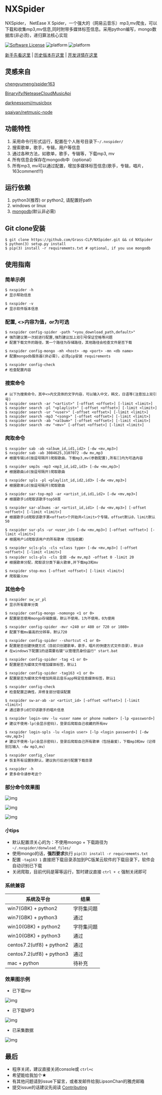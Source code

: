 NXSpider
=================

NXSpider， NetEase X Spider，一个强大的（网易云音乐）mp3,mv爬虫，可以下载和收集mp3,mv信息,同时附带多媒体标签信息。采用python编写，mongo数据库(非必须)，递归算法核心实现

[![Software License](https://img.shields.io/pypi/l/Django.svg)](LICENSE.md)
![platform](https://img.shields.io/badge/python-2.7-green.svg)
![platform](https://img.shields.io/badge/python-3.5-green.svg)

[新手先看这里](SIMPLE_USE.md) | [历史版本在这里](VERSION.md) | [开发详情在这里](DEV.md)

## 灵感来自

[chengyumeng/spider163](https://github.com/chengyumeng/spider163)

[Binaryify/NeteaseCloudMusicApi](https://github.com/Binaryify/NeteaseCloudMusicApi)

[darknessomi/musicbox](https://github.com/darknessomi/musicbox)

[sqaiyan/netmusic-node](https://github.com/sqaiyan/netmusic-node)

## 功能特性
1. 采用命令行形式运行，配置在个人账号目录下```~/.nxspider/```
2. 搜索歌单，歌手，专辑，用户等信息
3. 通过各种方法，如歌单，歌手，专辑等，下载mp3, mv
4. 所有信息会保存在mongodb中（optional）
5. 所有mp3, mv可以通过配置，增加多媒体标签信息(歌手，专辑，唱片，163comment!!!)

## 运行依赖
1. python3(推荐) or python2, 请配置好path
2. windows or linux
3. [mongodb](https://docs.mongodb.com/manual/installation/)(默认非必需)

## Git clone安装
    $ git clone https://github.com/Grass-CLP/NXSpider.git && cd NXSpider
    $ python(3) setup.py install
    $ pip(3) install -r requirememts.txt # optional, if you use mongodb

## 使用指南
### 简单示例
	$ nxspider -h
	# 显示帮助信息

	$ nxspider -v
	# 显示软件版本信息

### 配置, <>内容为值，or为可选
	$ nxspider config-spider -path "<you_download_path,default>"
	# 强烈建议第一次前进行配置,强烈建议加上双引号保证空格等问题
	# 配置下载文件的路径，第一个路径为存储路径，其他路径会检查文件是否下载 

	$ nxspider config-mongo -mh <host> -mp <port> -mn <db name>
	# 配置mongodb服务器(非必需)，必须pip安装 requirements

	$ nxspider config-check
	# 检查配置内容

### 搜索命令
	# 以下为搜索命令，其中<>内文具体的文字内容，可以输入中文，韩文，日语等(注意加上双引号)
	$ nxspider search -ar "<artist>" [-offset <offset>] [-limit <limit>]
	$ nxspider search -pl "<playlist>" [-offset <offset>] [-limit <limit>]
	$ nxspider search -ur "<user>" [-offset <offset>] [-limit <limit>]
	$ nxspider search -mp3 "<song>" [-offset <offset>] [-limit <limit>]
	$ nxspider search -ab "<album>" [-offset <offset>] [-limit <limit>]
	$ nxspider search -mv "<mv>" [-offset <offset>] [-limit <limit>]

### 爬取命令
	$ nxspider sab -ab <album_id,id1,id2> [-dw <mv,mp3>]
    $ nxspider sab -ab 3084625,3107072 -dw mv,mp3
	# 根据专辑id(按逗号隔开)爬取歌曲，下载mp3,mv(参数配置),所有[]内为可选内容

    $ nxspider smp3s -mp3 <mp3_id,id2,id3> [-dw <mv,mp3>]
	# 根据歌曲id(按逗号隔开)爬取歌曲

	$ nxspider spls -pl <playlist_id,id2,id3> [-dw <mv,mp3>]
	# 根据歌单id(按逗号隔开)爬取歌曲

	$ nxspider sar-top-mp3 -ar <artist_id,id1,id2> [-dw <mv,mp3>]
	# 根据歌手id爬取该歌手top50首

	$ nxspider sar-albums -ar <artist_id,id1> [-dw <mv,mp3>] [-offset <offset>] [-limit <limit>]
	# 根据歌手id爬取该歌手第<offset>个开始共<limit>个专辑，offset默认0，limit默认50

	$ nxspider sur-pls -ur <user_id> [-dw <mv,mp3>] [-offset <offset>] [-limit <limit>]
	# 根据用户id爬取该用户的所有歌单（包括收藏）

	$ nxspider scls-pls -cls <class type> [-dw <mv,mp3>] [-offset <offset>] [-limit <limit>]
	$ nxspider scls-pls -cls 全部 -dw mv,mp3 -offset 0 -limit 20
	# 根据歌单分配，爬取该分类下最火歌单,并下载mp3和mv

	$ nxspider stop-mvs [-offset <offset>] [-limit <limit>]
	# 爬取最火mv

### 其他命令
	$ nxspider sw_ur_pl
	# 显示所有歌单分类

	$ nxspider config-mongo -nomongo <1 or 0>
	# 配置是否使用mongo存储数据，默认不使用，1为不使用，0为使用

	$ nxspider config-spider -mvr <240 or 480 or 720 or 1080>
	# 配置下载mv最高的分辨率，默认720

    $ nxspider config-spider --shortcut <1 or 0>
	# 配置是否创建快捷方式（目前只创建歌单，歌手，唱片的快捷方式文件目录），默认0
	# 在windows下配置1的话需要右键"以管理员身份运行" start.bat

	$ nxspider config-spider -tag <1 or 0>
	# 配置是否为媒体文件增加媒体标签，默认1

	$ nxspider config-spider -tag163 <1 or 0>
	# 配置是否为媒体文件增加网易云音乐app特定信息媒体标签，默认1

	$ nxspider config-check
	# 检查配置正确性，并修复部分错误配置

	$ nxspider sw-ar-ab -ar <artist_id> [-offset <offset>] [-limit <limit>]
	# 通过歌手id打印该歌手的唱片信息

	$ nxspider login-smv -lu <user name or phone number> [-lp <password>]
	# 建议不使用-lp(会显示密码)，登录后爬取自己收藏的所有mv

	$ nxspider login-spls -lu <login user> [-lp <login password>] [-dw <mv,mp3>]
	# 建议不使用-lp(会显示密码)，登录后爬取自己所有歌单（包括最爱），下载mp3和mv（记得别忘输入 -dw mp3,mv）

	$ nxspider config_clear
	# 恢复所有设置到默认，建议执行后进行配置下载目录

	$ nxspider -h
	# 更多命令请参考这个

### 部分命令效果图
![img](img/search_ab.png)

![img](img/spider_spls.png)

![img](img/sar-top-mp3.png)

### 小tips
- 默认配置须关心的为：不使用mongo + 下载路径为 `~/.nxspider/donwload_files/`
- 使用mongo的话，**强烈要求**执行 `pip(3) install -r requirememts.txt`
- 配置 ```-tag163 1``` 直接把下载目录添加到PC版某云软件的下载目录下，软件会自动识别已下载
- 关闭爬取，目前代码是幂等运行，暂时建议直接 ```ctrl + c``` 强制关闭即可


### 系统兼容
| 系统及平台  |   结果     |
|   ---     |    ---    |
| win7(GBK) + python2 | 字符集问题 |
| win7(GBK) + python3 | 通过 |
| win10(GBK) + python2 | 字符集问题 |
| win10(GBK) + python3 | 通过 |
| centos7.2(utf8) + python2 | 通过 |
| centos7.2(utf8) + python3 | 通过 |
| mac + python | 待补充 |
</table>

### 效果图示例
- 已下载mv

![img](img/mv_download.png)

- 已下载MP3

![img](img/mp3_download.png)

- 已采集数据

![img](img/mongodb_data.png)

## 最后
- 程序关闭，建议直接关闭console或 `ctrl+c`
- 希望能给我加个★
- 有其他问题请到issue下留言，或者发邮件给我LipsonChan的雅虎邮箱
- 提交issue的话建议先阅读 [Contributing](CONTRIBUTING.rst)